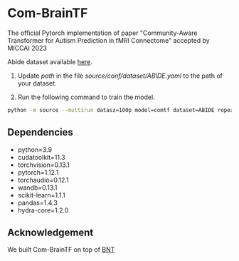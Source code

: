 # Com-BrainTF

The official Pytorch implementation of paper "Community-Aware Transformer for Autism Prediction in fMRI Connectome" accepted by MICCAI 2023

Abide dataset available [here](https://drive.google.com/file/d/1rTmBuLbMNu-vW7g43eSu21ur1Sc4oVHh/view?usp=sharing).

1. Update *path* in the file *source/conf/dataset/ABIDE.yaml* to the path of your dataset.

2. Run the following command to train the model.

```bash
python -m source --multirun datasz=100p model=comtf dataset=ABIDE repeat_time=5 preprocess=non_mixup
```

## Dependencies

  - python=3.9
  - cudatoolkit=11.3
  - torchvision=0.13.1
  - pytorch=1.12.1
  - torchaudio=0.12.1
  - wandb=0.13.1
  - scikit-learn=1.1.1
  - pandas=1.4.3
  - hydra-core=1.2.0

## Acknowledgement

We built Com-BrainTF on top of [BNT](https://github.com/Wayfear/BrainNetworkTransformer/tree/main)
